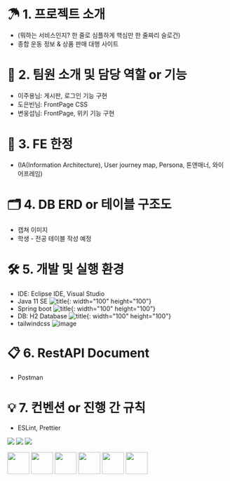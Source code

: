 # ☂ 1. 프로젝트 소개
- (뭐하는 서비스인지? 한 줄로 심플하게 핵심만 한 줄짜리 슬로건)
- 종합 운동 정보 & 상품 판매 대행 사이트

# 🚀 2. 팀원 소개 및 담당 역할 or 기능
- 이주용님: 게시판, 로그인 기능 구현
- 도은빈님: FrontPage CSS
- 변웅섭님: FrontPage, 위키 기능 구현

# 🎨 3. FE 한정
- (IA(Information Architecture), User journey map, Persona, 톤앤매너, 와이어프레임)

# 🗂 4. DB ERD or 테이블 구조도
- 캡쳐 이미지
- 학생 - 전공 테이블 작성 예정

# 🛠 5. 개발 및 실행 환경
- IDE: Eclipse IDE, Visual Studio 
- Java 11 SE ![title](https://user-images.githubusercontent.com/107213931/192180938-e7abd829-6a48-49da-925d-4ee6372726f1.png){: width="100" height="100"}
- Spring boot ![title](https://user-images.githubusercontent.com/107213931/192180984-e55048bb-9a95-4d69-a77d-5ac6c92628e6.png){: width="100" height="100"}
- DB: H2 Database ![title](https://user-images.githubusercontent.com/107213931/192181031-681b88f4-8526-4b37-b450-e908b0f42b7d.png){: width="100" height="100"}
- tailwindcss ![image](https://user-images.githubusercontent.com/111172834/192182742-f31609a5-658a-4902-a162-a7f171b13919.png)

# 📋 6. RestAPI Document
- Postman

# 💡 7. 컨벤션 or 진행 간 규칙
- ESLint, Prettier



<p>
<img src="https://img.shields.io/badge/HTML5-E34F26?&style=flat-square&logo=html5&logoColor=white"/> 
<img src="https://img.shields.io/badge/CSS3-1572B6?style=flat-square&logo=css3&logoColor=white" /> 
<img src="https://img.shields.io/badge/JavaScript-323330?style=flat-square&logo=javascript&logoColor=F7DF1E" />

</p>

<p>
<img src="https://cdn.jsdelivr.net/gh/devicons/devicon/icons/html5/html5-original-wordmark.svg" width="50" height="50"/>
<img src="https://cdn.jsdelivr.net/gh/devicons/devicon/icons/css3/css3-original-wordmark.svg" width="50" height="50"/>
<img src="https://cdn.jsdelivr.net/gh/devicons/devicon/icons/javascript/javascript-original.svg" width="50" height="50"/>
<img src="https://cdn.jsdelivr.net/gh/devicons/devicon/icons/java/java-original-wordmark.svg" width="50" height="50"/>
<img src="https://cdn.jsdelivr.net/gh/devicons/devicon/icons/spring/spring-original-wordmark.svg" width="50" height="50"/>
<img src="https://cdn.jsdelivr.net/gh/devicons/devicon/icons/vscode/vscode-original-wordmark.svg" width="50" height="50"/>
</p>
